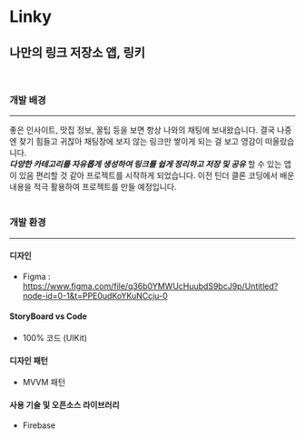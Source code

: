 # Linky
나만의 링크 저장소 앱, 링키
---
<br>

### 개발 배경
---
좋은 인사이트, 맛집 정보, 꿀팁 등을 보면 항상 나와의 채팅에 보내왔습니다. 결국 나중엔 찾기 힘들고 귀찮아 채팅창에 보지 않는 링크만 쌓이게 되는 걸 보고 영감이 떠올랐습니다. <br>
***다양한 카테고리를 자유롭게 생성하여 링크를 쉽게 정리하고 저장 및 공유*** 할 수 있는 앱이 있음 편리할 것 같아 프로젝트를 시작하게 되었습니다. 이전 틴더 클론 코딩에서 배운 내용을 적극 활용하여 프로젝트를 만들 예정입니다.
<br>
<br>

### 개발 환경
---
#### 디자인
* Figma : https://www.figma.com/file/q36b0YMWUcHuubdS9bcJ9p/Untitled?node-id=0-1&t=PPE0udKoYKuNCcju-0 
#### StoryBoard vs Code
* 100% 코드 (UIKit)
#### 디자인 패턴
* MVVM 패턴
#### 사용 기술 및 오픈소스 라이브러리
* Firebase
